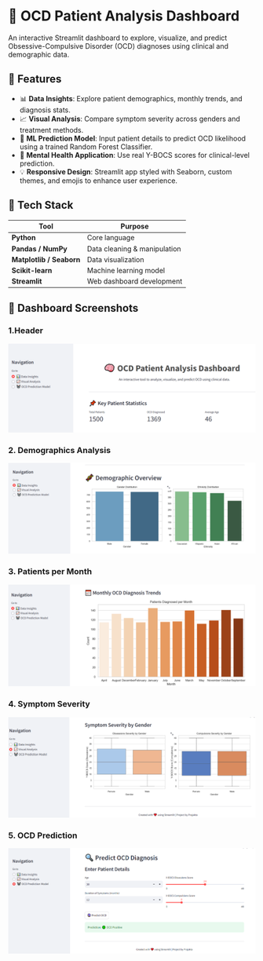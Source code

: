 # 🧠 OCD Patient Analysis Dashboard
An interactive Streamlit dashboard to explore, visualize, and predict Obsessive-Compulsive Disorder (OCD) diagnoses using clinical and demographic data.

## 📌 Features
- 📊 **Data Insights**: Explore patient demographics, monthly trends, and diagnosis stats.
- 📈 **Visual Analysis**: Compare symptom severity across genders and treatment methods.
- 🤖 **ML Prediction Model**: Input patient details to predict OCD likelihood using a trained Random Forest Classifier.
- 🧠 **Mental Health Application**: Use real Y-BOCS scores for clinical-level prediction.
- 💡 **Responsive Design**: Streamlit app styled with Seaborn, custom themes, and emojis to enhance user experience.

## 🧪 Tech Stack
| Tool | Purpose |
|------|---------|
| **Python** | Core language |
| **Pandas / NumPy** | Data cleaning & manipulation |
| **Matplotlib / Seaborn** | Data visualization |
| **Scikit-learn** | Machine learning model |
| **Streamlit** | Web dashboard development |

## 📸 Dashboard Screenshots

### 1.Header
![Header](Images/Dash-1.png)

### 2. Demographics Analysis 
![Demographics](Images/Dash-2.png)

### 3. Patients per Month  
![Patients per Month](Images/Dash-3.png)

### 4. Symptom Severity  
![Symptom Severity](Images/Dash-4.png)

### 5. OCD Prediction  
![OCD Prediction](Images/Dash-5.png)

